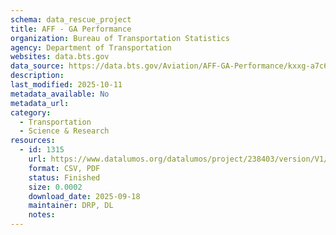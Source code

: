```yaml
---
schema: data_rescue_project 
title: AFF - GA Performance
organization: Bureau of Transportation Statistics
agency: Department of Transportation
websites: data.bts.gov
data_source: https://data.bts.gov/Aviation/AFF-GA-Performance/kxxg-a7c6/about_data
description: 
last_modified: 2025-10-11
metadata_available: No
metadata_url: 
category:
  - Transportation 
  - Science & Research 
resources:
  - id: 1315
    url: https://www.datalumos.org/datalumos/project/238403/version/V1/view
    format: CSV, PDF
    status: Finished
    size: 0.0002
    download_date: 2025-09-18
    maintainer: DRP, DL
    notes: 
---
```


